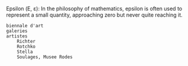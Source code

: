 Epsilon (Ε, ε): In the philosophy of mathematics, epsilon is often used to represent a small quantity, approaching zero but never quite reaching it.



    biennale d'art 
    galeries 
    artistes
        Richter
        Rotchko
        Stella
        Soulages, Musee Rodes